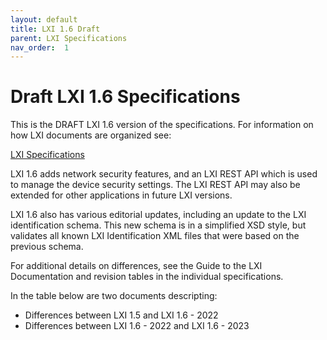 ```yaml
---
layout: default
title: LXI 1.6 Draft
parent: LXI Specifications
nav_order:  1
---
```

# Draft LXI 1.6 Specifications

This is the DRAFT LXI 1.6 version of  the specifications. For information
on how LXI documents are organized see:

   [LXI Specifications](../../specifications.html)

LXI 1.6 adds network security features, and an LXI REST API which is
used to manage the device security settings.  The LXI REST API
may also be extended for other applications in future LXI versions.

LXI 1.6 also has various editorial updates, including an update
to the LXI identification schema.  This new schema is in a simplified
XSD style, but validates all known LXI Identification XML files 
that were based on the previous schema.

For additional details on differences, see the Guide to the LXI 
Documentation and revision tables in the individual specifications.

In the table below are two documents descripting:
   - Differences between LXI 1.5 and LXI 1.6 - 2022
   - Differences between LXI 1.6 - 2022 and LXI 1.6 - 2023
     
